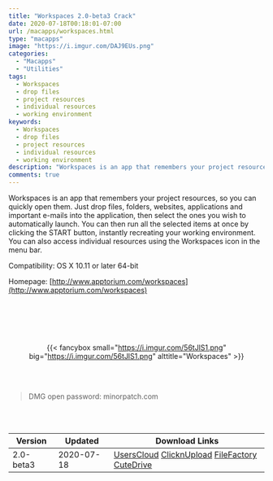 ```yaml
---
title: "Workspaces 2.0-beta3 Crack"
date: 2020-07-18T00:18:01-07:00
url: /macapps/workspaces.html
type: "macapps"
image: "https://i.imgur.com/DAJ9EUs.png"
categories:
  - "Macapps"
  - "Utilities"
tags:
  - Workspaces
  - drop files
  - project resources
  - individual resources
  - working environment
keywords:
  - Workspaces
  - drop files
  - project resources
  - individual resources
  - working environment
description: "Workspaces is an app that remembers your project resources, so you can quickly open them. Just drop files, folders, websites, applications and important e-mails into the application"
comments: true
---
```


Workspaces is an app that remembers your project resources, so you can quickly open them. Just drop files, folders, websites, applications and important e-mails into the application, then select the ones you wish to automatically launch. You can then run all the selected items at once by clicking the START button, instantly recreating your working environment. You can also access individual resources using the Workspaces icon in the menu bar.

Compatibility: OS X 10.11 or later 64-bit

Homepage: [http://www.apptorium.com/workspaces](http://www.apptorium.com/workspaces)

<br/>
<br/>
<script async src="https://pagead2.googlesyndication.com/pagead/js/adsbygoogle.js"></script>
<ins class="adsbygoogle"
     style="display:block; text-align:center;"
     data-ad-layout="in-article"
     data-ad-format="fluid"
     data-ad-client="ca-pub-8746275014476192"
     data-ad-slot="5144997159"></ins>
<script>
     (adsbygoogle = window.adsbygoogle || []).push({});
</script>
<br/>
<br/>


<center>

{{< fancybox small="https://i.imgur.com/56tJlS1.png" big="https://i.imgur.com/56tJlS1.png" alttitle="Workspaces" >}}

</center>

<br/>
<br/>


> DMG open password: minorpatch.com

<br/>

<br/>
<div id="history_version" class="history_version">

| Version | Updated | Download Links |
| ---- | ---- | ---- |
| 2.0-beta3 | 2020-07-18 | [UsersCloud](https://ouo.io/jNpaec)   [ClicknUpload](https://ouo.io/kYPG3)   [FileFactory](https://ouo.io/a6kLoB)   [CuteDrive](https://ouo.io/u2Tu6j) |

</div>
